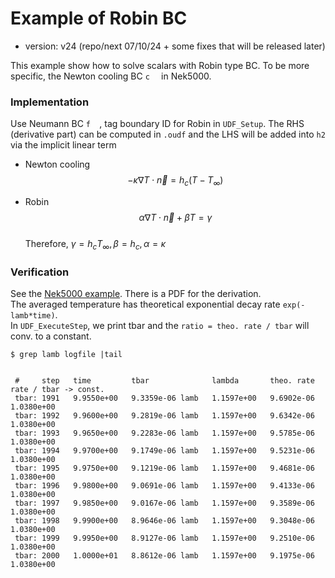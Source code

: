 # Example of Robin BC

- version: v24 (repo/next 07/10/24 + some fixes that will be released later)

This example show how to solve scalars with Robin type BC.
To be more specific, the Newton cooling BC `c  ` in Nek5000.

### Implementation

Use Neumann BC `f  `, tag boundary ID for Robin in `UDF_Setup`. 
The RHS (derivative part) can be computed in `.oudf` and the LHS will be added into `h2` via the implicit linear term

- Newton cooling
  $$ - \kappa \nabla T \cdot {\vec n} = h_c (T - T_{\infty}) $$

- Robin
  $$ \alpha \nabla T \cdot {\vec n} + \beta T = \gamma $$      
  Therefore, $\gamma = h_c T_{\infty}, \beta = h_c, \alpha=\kappa$


### Verification

See the [Nek5000 example](https://github.com/Nek5000/NekExamples/tree/master/robin). There is a PDF for the derivation.     
The averaged temperature has theoretical exponential decay rate `exp(-lamb*time)`.     
In `UDF_ExecuteStep`, we print tbar and the `ratio = theo. rate / tbar` will conv. to a  constant.

```
$ grep lamb logfile |tail


 #     step   time         tbar              lambda       theo. rate   rate / tbar -> const.
 tbar: 1991   9.9550e+00   9.3359e-06 lamb   1.1597e+00   9.6902e-06   1.0380e+00
 tbar: 1992   9.9600e+00   9.2819e-06 lamb   1.1597e+00   9.6342e-06   1.0380e+00
 tbar: 1993   9.9650e+00   9.2283e-06 lamb   1.1597e+00   9.5785e-06   1.0380e+00
 tbar: 1994   9.9700e+00   9.1749e-06 lamb   1.1597e+00   9.5231e-06   1.0380e+00
 tbar: 1995   9.9750e+00   9.1219e-06 lamb   1.1597e+00   9.4681e-06   1.0380e+00
 tbar: 1996   9.9800e+00   9.0691e-06 lamb   1.1597e+00   9.4133e-06   1.0380e+00
 tbar: 1997   9.9850e+00   9.0167e-06 lamb   1.1597e+00   9.3589e-06   1.0380e+00
 tbar: 1998   9.9900e+00   8.9646e-06 lamb   1.1597e+00   9.3048e-06   1.0380e+00
 tbar: 1999   9.9950e+00   8.9127e-06 lamb   1.1597e+00   9.2510e-06   1.0380e+00
 tbar: 2000   1.0000e+01   8.8612e-06 lamb   1.1597e+00   9.1975e-06   1.0380e+00
```
